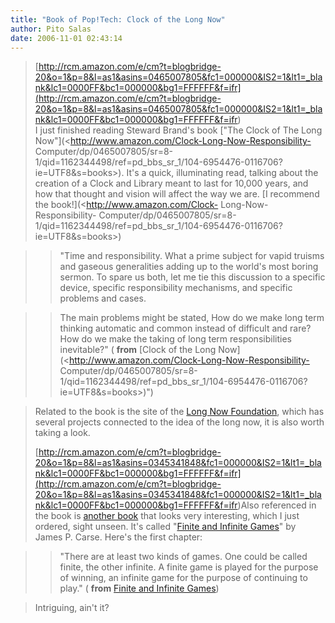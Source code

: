 ```yaml
---
title: "Book of Pop!Tech: Clock of the Long Now"
author: Pito Salas
date: 2006-11-01 02:43:14
---
```


>
>
> [http://rcm.amazon.com/e/cm?t=blogbridge-20&o=1&p=8&l=as1&asins=0465007805&fc1=000000&IS2=1&lt1=_blank&lc1=0000FF&bc1=000000&bg1=FFFFFF&f=ifr](<http://rcm.amazon.com/e/cm?t=blogbridge-20&o=1&p=8&l=as1&asins=0465007805&fc1=000000&IS2=1&lt1=_blank&lc1=0000FF&bc1=000000&bg1=FFFFFF&f=ifr>)  
> I just finished reading Steward Brand's book ["The Clock of The Long
> Now"](<http://www.amazon.com/Clock-Long-Now-Responsibility-
> Computer/dp/0465007805/sr=8-1/qid=1162344498/ref=pd_bbs_sr_1/104-6954476-0116706?ie=UTF8&s=books>).
> It's a quick, illuminating read, talking about the creation of a Clock and
> Library meant to last for 10,000 years, and how that thought and vision will
> affect the way we are. [I recommend the book!](<http://www.amazon.com/Clock-
> Long-Now-Responsibility-
> Computer/dp/0465007805/sr=8-1/qid=1162344498/ref=pd_bbs_sr_1/104-6954476-0116706?ie=UTF8&s=books>)
>

>> "Time and responsibility. What a prime subject for vapid truisms and
gaseous generalities adding up to the world's most boring sermon. To spare us
both, let me tie this discussion to a specific device, specific responsibility
mechanisms, and specific problems and cases.

>>

>> The main problems might be stated, How do we make long term thinking
automatic and common instead of difficult and rare? How do we make the taking
of long term responsibilities inevitable?" ( **from** [Clock of the Long
Now](<http://www.amazon.com/Clock-Long-Now-Responsibility-
Computer/dp/0465007805/sr=8-1/qid=1162344498/ref=pd_bbs_sr_1/104-6954476-0116706?ie=UTF8&s=books>)")

>
> Related to the book is the site of the [Long Now
> Foundation](<http://www.longnow.org/>), which has several projects connected
> to the idea of the long now, it is also worth taking a look.
>
>
> [http://rcm.amazon.com/e/cm?t=blogbridge-20&o=1&p=8&l=as1&asins=0345341848&fc1=000000&IS2=1&lt1=_blank&lc1=0000FF&bc1=000000&bg1=FFFFFF&f=ifr](<http://rcm.amazon.com/e/cm?t=blogbridge-20&o=1&p=8&l=as1&asins=0345341848&fc1=000000&IS2=1&lt1=_blank&lc1=0000FF&bc1=000000&bg1=FFFFFF&f=ifr>)Also
> referenced in the book is [another book](<http://www.longnow.org/>) that
> looks very interesting, which I just ordered, sight unseen. It's called
> "[Finite and Infinite Games](<http://www.longnow.org/>)" by James P. Carse.
> Here's the first chapter:
>

>> "There are at least two kinds of games. One could be called finite, the
other infinite. A finite game is played for the purpose of winning, an
infinite game for the purpose of continuing to play." ( **from** [Finite and
Infinite Games](<http://www.longnow.org/>))

>
> Intriguing, ain't it?


